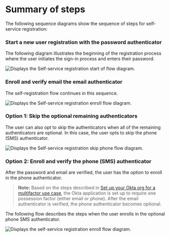 # Summary of steps

The following sequence diagrams show the sequence of steps for self-service registration:

### Start a new user registration with the password authenticator

The following diagram illustrates the beginning of the registration process where the user initiates the sign-in process and enters their password.

<div class="common-image-format">

![Displays the Self-service registration start of flow diagram.](/img/oie-embedded-sdk/oie-embedded-sdk-use-case-simple-self-serv-seq-nodejs-start.png)

</div>

### Enroll and verify email the email authenticator

The self-registration flow continues in this sequence.

<div class="common-image-format">

![Displays the Self-service registration enroll flow diagram.](/img/oie-embedded-sdk/oie-embedded-sdk-use-case-simple-self-serv-seq-nodejs-enroll-verify.png)

</div>

### Option 1: Skip the optional remaining authenticators

The user can also opt to skip the authenticators when all of the remaining
authenticators are optional. In this case, the user opts to skip the phone
(SMS) authenticator.

<div class="common-image-format">

![Displays the Self-service registration skip phone flow diagram.](/img/oie-embedded-sdk/oie-embedded-sdk-use-case-simple-self-serv-seq-nodejs-skip-phone.png)

</div>

### Option 2: Enroll and verify the phone (SMS) authenticator

After the password and email are verified, the user has the option to
enroll in the phone authenticator.

> **Note:** Based on the steps described in [Set up your Okta org for a multifactor use case](/docs/guides/oie-embedded-common-org-setup/nodejs/main/#set-up-your-okta-org-for-a-multifactor-use-case), the Okta application is set up to require one possession factor (either email or phone). After the email authenticator is verified, the phone authenticator becomes optional.

The following flow describes the steps when the user enrolls in the optional phone SMS authenticator.

<div class="common-image-format">

![Displays the self-service registration enroll flow diagram.](/img/oie-embedded-sdk/oie-embedded-sdk-use-case-simple-self-serv-seq-nodejs-phone.png)

</div>
